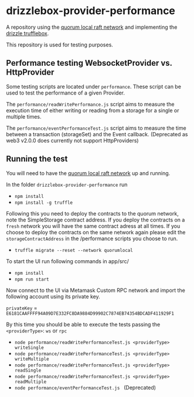 # drizzlebox-provider-performance

A repository using the [quorum local raft network](https://github.com/51nodes/quorum-local-raft-network) and implementing the [drizzle trufflebox](https://www.trufflesuite.com/boxes/drizzle).

This repository is used for testing purposes. 


## Performance testing WebsocketProvider vs. HttpProvider

Some testing scripts are located under `performance`. These script can be used to test the performance of a given Provider. 

The `performance/readWritePerformance.js` script aims to measure the execution time of either writing or reading from a storage for a single or multiple times. 

The `performance/eventPerformanceTest.js` script aims to measure the time between a transaction (storageSet) and the Event callback. (Deprecated as web3 v2.0.0 does currently not support HttpProviders)


## Running the test 

You will need to have the [quorum local raft network](https://github.com/51nodes/quorum-local-raft-network) up and running. 

In the folder `drizzlebox-provider-performance` run
- `npm install`
- `npm install -g truffle`

Following this you need to deploy the contracts to the quorum network, note the SimpleStorage contract address. If you deploy the contracts on a `fresh` network you will have the same contract adress at all times. If you choose to deploy the contracts on the same network again please edit the `storageContractAddress` in the /performance scripts you choose to run. 

- `truffle migrate --reset --network quorumlocal`

To start the UI run following commands in app/src/

- `npm install`
- `npm run start`

Now connect to the UI via Metamask Custom RPC network and import the following account using its private key. 

`privateKey` = `E6181CAAFFFF94A09D7E332FC8DA9884D99902C7874EB74354BDCADF411929F1`

By this time you should be able to execute the tests passing the ```<providerType>```: ```ws``` or ```rpc```
- `node performance/readWritePerformanceTest.js <providerType> writeSingle`
- `node performance/readWritePerformanceTest.js <providerType> writeMultiple`
- `node performance/readWritePerformanceTest.js <providerType> readSingle`
- `node performance/readWritePerformanceTest.js <providerType> readMultiple`   
- `node performance/eventPerformanceTest.js ` (Deprecated)





